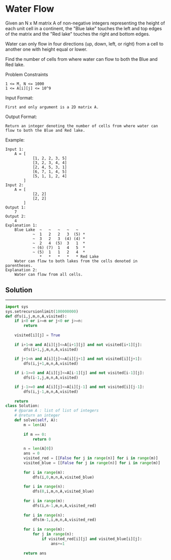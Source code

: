 <h1>Water Flow</h1>

<p>
Given an N x M matrix A of non-negative integers representing the height of each unit cell in a continent, the "Blue lake" touches the left and top edges of the matrix and the "Red lake" touches the right and bottom edges.

Water can only flow in four directions (up, down, left, or right) from a cell to another one with height equal or lower.

Find the number of cells from where water can flow to both the Blue and Red lake.

Problem Constraints

    1 <= M, N <= 1000
    1 <= A[i][j] <= 10^9

Input Format:

    First and only argument is a 2D matrix A.

Output Format:

    Return an integer denoting the number of cells from where water can flow to both the Blue and Red lake.

Example:

    Input 1:
        A = [
                [1, 2, 2, 3, 5]
                [3, 2, 3, 4, 4]
                [2, 4, 5, 3, 1]
                [6, 7, 1, 4, 5]
                [5, 1, 1, 2, 4]
            ]
    Input 2:
        A = [
                [2, 2]
                [2, 2]
            ]
    Output 1:
        7
    Output 2:
        4
    Explanation 1:
        Blue Lake  ~   ~   ~   ~   ~ 
                ~  1   2   2   3  (5) *
                ~  3   2   3  (4) (4) *
                ~  2   4  (5)  3   1  *
                ~ (6) (7)  1   4   5  *
                ~ (5)  1   1   2   4  *
                   *   *   *   *   * Red Lake
        Water can flow to both lakes from the cells denoted in parentheses.
    Explanation 2:
        Water can flow from all cells.

<h2>Solution</h2>

***

```python
import sys 
sys.setrecursionlimit(100000000)  
def dfs(i,j,m,n,A,visited):
    if i<0 or i>=m or j<0 or j>=n:
        return
    
    visited[i][j] = True
    
    if i+1<m and A[i][j]<=A[i+1][j] and not visited[i+1][j]:
        dfs(i+1,j,m,n,A,visited)
    
    if j+1<n and A[i][j]<=A[i][j+1] and not visited[i][j+1]:
        dfs(i,j+1,m,n,A,visited)

    if i-1>=0 and A[i][j]<=A[i-1][j] and not visited[i-1][j]:
        dfs(i-1,j,m,n,A,visited)

    if j-1>=0 and A[i][j]<=A[i][j-1] and not visited[i][j-1]:
        dfs(i,j-1,m,n,A,visited)
    
    return
class Solution:
    # @param A : list of list of integers
    # @return an integer
    def solve(self, A):
        m = len(A)
    
        if m == 0:
            return 0
            
        n = len(A[0])
        ans = 0
        visited_red = [[False for j in range(n)] for i in range(m)]
        visited_blue = [[False for j in range(n)] for i in range(m)]
        
        for i in range(m):
            dfs(i,0,m,n,A,visited_blue)
        
        for i in range(n):
            dfs(0,i,m,n,A,visited_blue)
        
        for i in range(m):
            dfs(i,n-1,m,n,A,visited_red)
        
        for i in range(n):
            dfs(m-1,i,m,n,A,visited_red)
            
        for i in range(m):
            for j in range(n):
                if visited_red[i][j] and visited_blue[i][j]:
                    ans+=1
                    
        return ans

```
